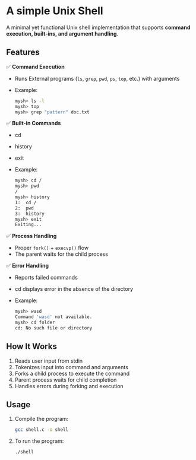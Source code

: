 # A simple Unix Shell 

A minimal yet functional Unix shell implementation that supports **command execution, built-ins, and argument handling**.

## Features

✅ **Command Execution**
- Runs External programs (`ls`, `grep`, `pwd`, `ps`, `top`, etc.) with arguments
- Example:
  
  ```bash
  mysh> ls -l
  mysh> top
  mysh> grep "pattern" doc.txt

✅ **Built-in Commands**
- cd
- history
- exit
- Example:

  ```bash
  mysh> cd /
  mysh> pwd
  /
  mysh> history
  1:  cd /
  2:  pwd
  3:  history
  mysh> exit
  Exiting...

✅ **Process Handling**
- Proper `fork()` + `execvp()` flow
- The parent waits for the child process

✅ **Error Handling**
- Reports failed commands
- cd displays error in the absence of the directory
- Example:

  ```bash
  mysh> wasd
  Command 'wasd' not available.
  mysh> cd folder
  cd: No such file or directory
  
## How It Works

1. Reads user input from stdin
2. Tokenizes input into command and arguments
3. Forks a child process to execute the command
4. Parent process waits for child completion
5. Handles errors during forking and execution

## Usage

1. Compile the program:
   ```bash
   gcc shell.c -o shell

2. To run the program:
   ```bash
   ./shell
